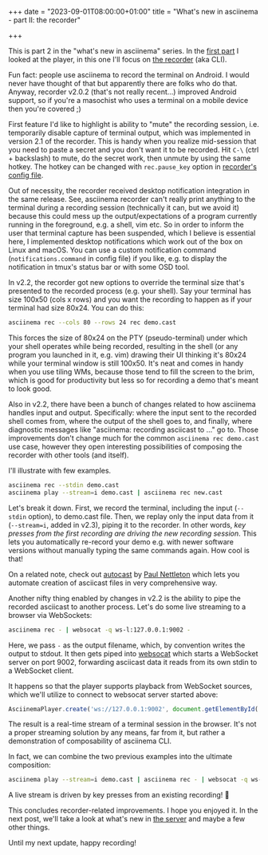 +++
date = "2023-09-01T08:00:00+01:00"
title = "What's new in asciinema - part II: the recorder"

+++

This is part 2 in the "what's new in asciinema" series. In the [first
part](/post/whats-new-in-the-player/) I looked at the player, in this one I'll
focus on [the recorder](https://github.com/asciinema/asciinema) (aka CLI).

Fun fact: people use asciinema to record the terminal on Android. I would never
have thought of that but apparently there are folks who do that. Anyway,
recorder v2.0.2 (that's not really recent...) improved Android support, so if
you're a masochist who uses a terminal on a mobile device then you're covered ;)

<!--more-->

First feature I'd like to highlight is ability to "mute" the recording session,
i.e.  temporarily disable capture of terminal output, which was implemented in
version 2.1 of the recorder. This is handy when you realize mid-session that you
need to paste a secret and you don't want it to be recorded. Hit `C-\` (ctrl +
backslash) to mute, do the secret work, then unmute by using the same hotkey.
The hotkey can be changed with `rec.pause_key` option in [recorder's config
file](https://github.com/asciinema/asciinema#configuration-file).

Out of necessity, the recorder received desktop notification integration in the
same release. See, asciinema recorder can't really print anything to the
terminal during a recording session (technically it can, but we avoid it)
because this could mess up the output/expectations of a program currently
running in the foreground, e.g. a shell, vim etc. So in order to inform the user
that terminal capture has been suspended, which I believe is essential here, I
implemented desktop notifications which work out of the box on Linux and macOS.
You can use a custom notification command (`notifications.command` in config
file) if you like, e.g.  to display the notification in tmux's status bar or
with some OSD tool.

In v2.2, the recorder got new options to override the terminal size that's
presented to the recorded process (e.g. your shell). Say your terminal has size
100x50 (cols x rows) and you want the recording to happen as if your terminal
had size 80x24.  You can do this:

```bash
asciinema rec --cols 80 --rows 24 rec demo.cast
```

This forces the size of 80x24 on the PTY (pseudo-terminal) under which your
shell operates while being recorded, resulting in the shell (or any program you
launched in it, e.g. vim) drawing their UI thinking it's 80x24 while your
terminal window is still 100x50. It's neat and comes in handy when you use
tiling WMs, because those tend to fill the screen to the brim, which is good for
productivity but less so for recording a demo that's meant to look good.

Also in v2.2, there have been a bunch of changes related to how asciinema
handles input and output. Specifically: where the input sent to the recorded
shell comes from, where the output of the shell goes to, and finally, where
diagnostic messages like "asciinema: recording asciicast to ..." go to. Those
improvements don't change much for the common `asciinema rec demo.cast` use
case, however they open interesting possibilities of composing the recorder with
other tools (and itself).

I'll illustrate with few examples.

```bash
asciinema rec --stdin demo.cast
asciinema play --stream=i demo.cast | asciinema rec new.cast
```

Let's break it down. First, we record the terminal, including the input
(`--stdin` option), to demo.cast file. Then, we replay only the input data from
it (`--stream=i`, added in v2.3), piping it to the recorder. In other words,
_key presses from the first recording are driving the new recording session_.
This lets you automatically re-record your demo e.g. with newer software
versions without manually typing the same commands again. How cool is that!

On a related note, check out [autocast](https://github.com/k9withabone/autocast)
by [Paul Nettleton](https://github.com/k9withabone) which lets you automate
creation of asciicast files in very comprehensive way.

Another nifty thing enabled by changes in v2.2 is the ability to pipe the
recorded asciicast to another process. Let's do some live streaming to a browser
via WebSockets:

```bash
asciinema rec - | websocat -q ws-l:127.0.0.1:9002 -
```

Here, we pass `-` as the output filename, which, by convention writes the output
to stdout. It then gets piped into [websocat](https://github.com/vi/websocat)
which starts a WebSocket server on port 9002, forwarding asciicast data it reads
from its own stdin to a WebSocket client.

It happens so that the player supports playback from WebSocket sources, which
we'll utilize to connect to websocat server started above:

```javascript
AsciinemaPlayer.create('ws://127.0.0.1:9002', document.getElementById('demo'));
```

The result is a real-time stream of a terminal session in the browser. It's not
a proper streaming solution by any means, far from it, but rather a
demonstration of composability of asciinema CLI.

In fact, we can combine the two previous examples into the ultimate composition:

```bash
asciinema play --stream=i demo.cast | asciinema rec - | websocat -q ws-l:127.0.0.1:9002 -
```

A live stream is driven by key presses from an existing recording! 🤯

This concludes recorder-related improvements. I hope you enjoyed it. In the next
post, we'll take a look at what's new in [the
server](https://github.com/asciinema/asciinema-server) and maybe a few other
things.

Until my next update, happy recording!
